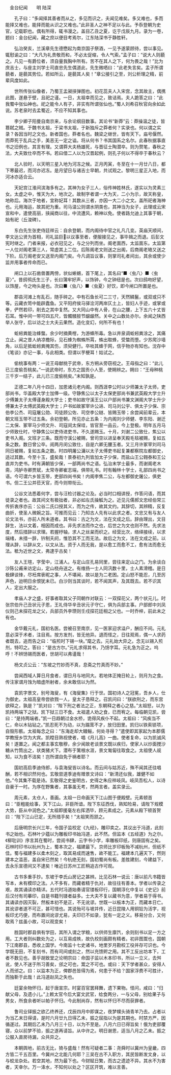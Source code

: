 　金台纪闻　　明 陆深 

　　孔子曰：“多闻择其善者而从之，多见而识之，夫闻见难矣。多又难也，多而能择又难也，能择而能从识之又难也。”此非圣人之神不足以与此。予忝登朝为史官，记载职也。偶有所得，辄书漫之。盖目乙丑之夏，讫于戊辰九月。录为一卷，题曰：金台纪闻，藏之庶以便目考焉尔，江东陆深书于静胜轩。 

　　弘治癸亥，兰溪章先生德懋起为南京国子祭酒，一见予遂蒙顾待，尝以事见。辄慰谕之曰：“大凡为礼贵敬而和，不必太促缩，令人气索。”孟子曰：“说大人则藐之。凡见一有爵位者，须自量我胸中所有。苦不在其人之下，何为畏之哉！”比为庶吉士，与座主刘学士司直忠先生偶道此，先生微哂曰：“此老失言矣。孟子所谓藐者，是藐其势位。若如所云，是藐其人矣！”章公接引之至，刘公析理之精，前辈风度如此。 

　　世所传张仙像者，乃蜀王孟昶挟弹图也。初花蕊夫人入宋宫，念其故主，偶携此图，遂悬于壁，且祀之谨。一日，太祖幸而见之，致诘焉。夫人跪答之曰：“此我蜀中张仙神也。祀之能令人有子，非实有所谓张仙也。”蜀人刘希召秋官向余如此说。苏老泉时去孟蜀近，不应不知其事也。 

　　李少卿子阳曼自南京来，与余论纲目数事。其论书“新莽”云：莽操温之徒，皆篡弑之贼。于魏书太祖，于梁书太祖，于新独斥之莽者何？实录也。何以谓之实录？各因当时之文也。新者国也，莽者名也。魏梁之继世，皆有天下。庙号偃然。而莽死于乱兵之手，美恶无一定之谥。将从何书？书其国系之名尔。此春秋据事直书之旧例也，其言有理。又谓莽大夫杨雄死，与晋征士陶潜卒。则为赘笔，春秋之法，大夫致仕卒而不书。若曰借二人以为汉晋起例，则孔子何以不得卒于春秋云？ 

　　北人验时，以天明三星入地为河冻之候。正月丙寅，冬至在十一月廿八日，都下寒最迟，而河亦迟冻。是月望日与诸吉士早朝，共试观之。黎明三星正入地，而河冰亦适合云。 

　　天妃宫江淮间滨海多有之。其神为女子三人，俗传神姓林氏，遂实以为灵素三女。太虚之中，惟天为大，地次之。故制字者谓一大为天，二小为示，故天称皇，地称后。海次于地者，宜称妃耳！其数从三者，亦因一大二小之文。盖所祀者海神也。元用海运，故其祀为重。司马温公则谓水阴类也，其神当为女子，此理或云宋宣和中，遣使高丽，挟闽商以往，中流遭风，赖神以免。使者路允迪上其事于朝，始有祀（丘浚碑）。 

　　东白先生张吏侍廷祥云：自余登朝，而内阁待中官之礼凡几变。英庙天顺间，李文达公贤为首相，司礼监巨以议事至者，便服接见之，事毕揖之而退。后彭文宪时继之。门者来报，必衣冠见之，与之分列而坐。阁老面西，太监面东。太监第一人位对阁老第三人，常虚其上二位。后陈阁老文则送之出阁，后商阁老辂又送之下阶。后万阁老安又送至内阁门矣。今凡调旨议事，则掌司礼者间出，其余或使少监并用事者传命而已。 

　　闸口上以石凿兽置两傍，状似蜥蜴，首下尾上，其名曰“■〈虫八〉■〈虫夏〉”。昔鸱鸮氏生三子，长曰蒲牢好声，以饰钟，今之钟纽是也。次曰鸱吻好望，以饰屋，今之吻头是也。次曰■〈虫八〉■〈虫夏〉好饮，即今闸口所置是也。 

　　郡县河滩上有乱石，随手碎之。中有石鱼长可二三寸，天然鳞鬣，或双或只不等。云藏衣笥中能辟蠹鱼。又平阳府侯马驿浍河两岸仄土上，皆妇人手迹，或掌或拳，俨然若印，削去之其中复然。又大同山中有人骨，在山之腰，上下五六十丈皆石耳。惟中间一带可四五尺，皆髑髅胫节龈龈然。关中之山数处亦尔。余闻之陕西举人张守，后以访之士大夫云果然。造化变幻，何所不有也！ 

　　蚯蚓粪能治蜂螫。余少时摘黄柑，为游蜂所毒。急以井泉调蚯蚓粪涂之，其痛立止。闻之昔人纳凉檐际，见石蜂为蜘蛛所罥，蛛出取蜂，受螫而堕。少苏爬沙墙角，以后足抵蚯蚓粪掩其伤，须臾健行。卒啖其蜂于网，信乎物亦有知也。沈存中《笔谈》亦记一事，与此相类。但谓以芋梗耳！姑试之。 

　　偷桃事有两：一说王母献桃于武帝，东方朔从旁窃视之。王母指之曰：“此儿已三度偷吾桃矣。”一说武帝时，东方之国贡小人至，使朔辨之。朔曰：“王母种桃三千岁一结子，此儿已三度偷桃矣。”未知孰是。 

　　正德二年八月十四日，加恩诸元老内阁。则西涯李公时以少师兼太子太师，吏部尚书，华盖殿大学士加俸一级。守静焦公以太子太保吏部尚书兼武英殿大学士升少傅兼太子太傅谨身殿大学士；吏书如故守溪王公以户部尚书兼文渊阁大学士升少傅兼太子太傅武英殿大学士；户书如故冢宰许公进、司马刘公宇、俱太子少保、宗伯李公杰、司寇屠公勋、司徒顾公佐、司空李公鐩、皆赐玉带；余尝闻前辈云，本朝文班玉带不过五条。余初登朝，所见亦止五条：为内阁刘少师健、李东阳、谢迁二太保、冢宰马少师文升、司寇闵太保珪，皆官至一品云，今上登极。明年五月马少师致仕时，守静焦公以吏侍进吏书，不久遂赐玉。十月，刘谢二公致仕，焦公以吏书入阁。文班才三条。既而守溪公被赐，曾司空以进呈奉天殿毛毯被赐，复如五条之数。数日曾公卒。阅两月闵公致仕，自是六卿无腰玉者。又三月许冢宰刘司马同日被赐，复如五条之数。时四明屠公滽以太子太傅吏书起复兼都察院左都御史，适过其数。今至十玉，盛矣哉！景泰初九列皆加太子少保，而盐山王公翱泰和王公直并为吏书。时有满朝皆少保，一部两尚书之语。弘治末学士最多，而谢阁老木斋，鸿胪寺卿贾斌，太常寺卿崔志端，俱带礼书。时有翰林十学士，礼部四尚书之语。今可谓六乡皆玉带，吏部四尚书矣！内阁李焦二公，与左都御史屠公，俱吏书。但二王公并莅天官，而今则带衔云。 

　　公谷文法悉着何字，尝与汪检讨器之论及。必当时口相讲授，作答问语，而其徒录之者也。故其间文有极拙者，非必如左氏操觚为之。近见元儒郝文忠经伯常三传折衷序亦云：公谷二氏口授其义，而为之传，故其文约。其辞切，其辨精，反复曲折，使圣人微婉之旨。可推而见云：乃知古人先有以此求之者。文忠又有与友人论文法书，亦前人所未道者。其书曰：古之为文，法在文成之后。辞由理出，文目辞生，法以文着，相因而成也。非先求法而作之也，后世之为文也则不然。先求法度，然后措辞以求理。若握杼轴，求人之丝枲而织之。经营比次，络绎接续，以求端绪，未措一辞，钤制夭阏，惟恐其不工而无法。故后之为文，法在文成之前。以理从辞，以辞从文，以文从法。资于人而无我，是以愈工而愈不工，愈有法而愈无法。秪为近世之文，弗逮乎古矣！ 

　　友人王瑄，字莹中，江浦人。与定山庄孔易同里，尝往来定山之门。为余谈白沙陈公甫来访定山，定山桡舟送之。有维扬一士人同汛数十里，士人素滑稽。是日极肆谈锋，尽衽席亵昵之事，人不堪闻，故以是为二老困。定山怒不能忍，几至厉声色，迨明日余恨犹未已。白沙则当其谈时，若不闻其声，及其既去。若不识其人，定出大服之。 

　　孝庙人才之盛，好事者取其父子同朝作对联云：一双探花父，两个状元儿。时张宗伯升己丑状元子恩，王礼侍华辛丑状元子守仁，俱为兵部主事。户部郎中刘凤仪则己未探花龙之父，兵部员外李瓒则壬戍探花廷相之父也。一时乔梓，前此未之有也。 

　　金华戴元礼，国初名医。尝被召至南京，见一医家迎求溢户，酬应不间。元礼意必深于术者，注目焉。按方发剂，皆无他异。退而怪之，日往观焉，偶一人求药者既去，追而告之曰：“临煎时下锡一块。”麾之去。元礼始大异之。念无以锡入煎剂，特叩之。答曰：“是古方尔。”元礼求得其书，乃饧字耳。元礼急为正之。呜呼！不辨饧锡而医者，世胡可以弗谨哉！ 

　　杨文贞公云：“东坡之竹妙而不真，息斋之竹真而不妙。” 

　　尝闻西域人算日月食者，谓日月与地同大。若地体正掩日轮上，则月为之食。传注家谓月蚀为暗虚所射者，余未敢信以为然。 

　　袁凯字景文，别号海叟，有《海叟集》行于世。国初诗人之冠冕，吾乡人，仕为御史。太祖高皇帝尝欲戮一人，皇太子恳释之。召凯问曰：“朕欲刑之，而东宫欲释之，孰是？”凯对曰：“陛下刑之者法之正，东朝释之者心之慈。”太祖怒，以为凯持两端下之狱。凯下狱三日不食。太祖遣人劝之食，已而宥之。每临朝见凯，尝曰：“是持两端者。”凯一日趋朝过金水桥，诡得风疾仆不起。太祖曰：“风疾当不仁，命以木钻钻之。”凯忍死不为动，以为蹋茸不才，放归田里。凯归以铁索锁项，自毁形骸。太祖每念之曰：“东海走却大鳗鲡，何处寻得？”遣使即其家起为本郡儒学教授乡饮为大宾。凯瞠目熟视使者，唱《月儿高》一曲。使者复命，以为凯诚风矣！遂置之。闻之都主事玄敬穆，余少闻故老谈景文既以疾归，使家人以炒面搅沙糖从竹筒出之，状类猪犬下。潜布于篱根水涯，景文匍匐往取食之。太祖使人觇知，以为食不洁矣！岂所谓自免于祸者耶？ 

　　国初高启季迪侍郎，与袁海叟皆以诗名。而云间与姑苏近，殊不闻其还往唱酬，若不相识然何也。玄敬尝道季迪有赠景文诗曰：“新清还似我，雄健不如他。”今其集不载是诗。玄敬得之史鉴明古，史得之朱应祥岐凤。岐凤吾松人，以诗自豪于一时。为序在野集者，其事虽无考，然两言者。盖实录云。 

　　周元素，太仓人，善画。太祖一日命画天下江山图于便殿壁。元素顿首曰：“臣粗能绘事，天下江山，非臣所谙。陛下东征西伐，熟知险易，请陛下规模大势，臣从中润色之。”太祖即援毫左右挥洒毕，顾元素成之。元素从殿下顿首贺曰：“陛下江山已定，无所措手矣！”太祖笑而颔之。 

　　后唐明宗长兴三年，令国子监校定《九经》，雕印卖之。其议出于冯道，此刻书之始也。石林叶少蕴以为雕板印书始冯道，此不然。但监本《五经道》为之尔。《柳玭训》序言其在蜀时，尝阅书肆，云字书小学，率雕板印纸，则唐固有之矣。石林时印书以杭州为上，蜀本次之，福建最下。京师比岁印板殆不减杭州，但纸不佳。蜀与福建多以柔木刻之，取其易成而速售，故不能工。福建本几遍天下，然则建本之滥恶，盖自宋已然矣！今杭绝无刻，国初蜀尚有板。差胜建刻，今建益下，去永乐宣德间又不逮矣！唯近日苏州工匠稍追古作可观。 

　　古书多重手抄。东坡于李氏山房记之甚辨。比见石林一说云：唐以前凡书籍皆写本，未有模印之法。人不多有，而藏者精于仇对，故往往有善本。学者以传录之艰，故其诵读亦精详。五代时冯道始奏请官镂板印行，国朝淳化中复以《史记》前后汉付有司摹印，自是书籍刊镂者益多。士大夫不复以藏书为意，学者易于得书。其诵读亦因灭裂，然板本初不是正，不无讹谬。世既一以板本为正，而藏本日亡。其讹谬者遂不可正，甚可惜也。其说殆可与坡并传，近日昆陵人用铜铅为活字，视板印尤巧便，而布置间讹谬尤易，夫印已不如录，犹有一定之义。移易分合，又何取焉？兹虽小故，可以观变矣！ 

　　胜国时郡县俱有学田，其所入谓之学粮，以供师生廪饩，余则刻书以足一方之用。工大者则纠数处为之，以互易成帙，故仇校刻画颇有精者。初非图鬻也，国朝下江南郡县，悉收上国学。今南监十七史诸书，地里岁月勘校工役并存可识也。今学既无田，不复刻书，而有司间或刻之，然以充馈赆之用。其不工反出坊本下，工者不数见也。善乎胡致堂之论明宗曰：命国子监以木本印书，所以一立义，去舛讹，使人不迷于所习善矣，邠之可也，鬻之不可也。或曰：天下学者甚众，安得人人而邠之。曰：以监本为正，俾郡邑皆得为焉，何患于不给？国家浮费不可胜计，而独靳于此哉！此冯道赵凤之失也。 

　　廷宴余物怀归，起于唐宣宗。时宴百官罢拜舞，遗下果物。怪问，咸曰：“归献父母，及遗小儿。”上敕太官今后大宴文武官，给食两分，一与父母，别给果子与男女，所食余者听以帕子怀归。今此制尚存，然有以怀归不尽而获罪者。 

　　鲁司业铎振之欲乙终养还，戊辰四月中即谋之，夜梦幞头骑青羊乃去。占者以为当乙末日得请，是时六月廿九日得乙未，振之屈指以为是其期也。时禁方严，因循遂过。其期后乙未乃八月三十日，以为不至是。八月六日已得旨矣！俄为吏部覆寝，众以前梦不验，振之遂再请旨。从中许之。明日谢恩，适当八月之乙未。振之公服入直房待漏，众共异之。 

　　本朝舆地，前古无比，猗与盛哉！然有可疑者二事：尧舜时以冀州为皇畿，四方皆二千五百里。今冀州之北能几何耶？三吴在古不入职方，其民皆断发文身，以与蛟龙杂处。若空其地，然为最下也。今财赋日繁，而古之遗迹不异。其水不为害者，天幸尔。万一洚水，不知何以处之？区区开筑，难以言善。 

